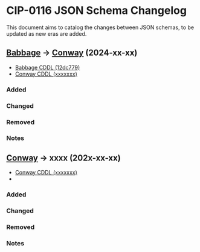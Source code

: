 
# CIP-0116 JSON Schema Changelog

This document aims to catalog the changes between JSON schemas, to be updated as new eras are added.

## [Babbage](./cardano-babbage.json) -> [Conway](./cardano-conway.json) (2024-xx-xx)

- [Babbage CDDL (12dc779)](https://github.com/IntersectMBO/cardano-ledger/blob/12dc779d7975cbeb69c7c18c1565964a90f50920/eras/babbage/impl/cddl-files/babbage.cddl)
- [Conway CDDL (xxxxxxx)]()

### Added

### Changed

### Removed

### Notes

## [Conway](./cardano-conway.json) -> xxxx (202x-xx-xx)

- [Conway CDDL (xxxxxxx)]()
- 

### Added

### Changed

### Removed

### Notes
